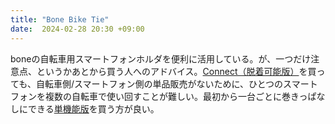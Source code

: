 ```yaml
---
title: "Bone Bike Tie"
date:  2024-02-28 20:30 +09:00
---
```


boneの自転車用スマートフォンホルダを便利に活用している。が、一つだけ注意点、というかあとから買う人へのアドバイス。[Connect（脱着可能版）](https://www.boneshop.com/jp/products/case/bike-accessory/biketieconnect.html)を買っても、自転車側/スマートフォン側の単品販売がないために、ひとつのスマートフォンを複数の自転車で使い回すことが難しい。最初から一台ごとに巻きっぱなしにできる[単機能版](https://www.boneshop.com/jp/products/case/bike-accessory/biketieconnect.html)を買う方が良い。
